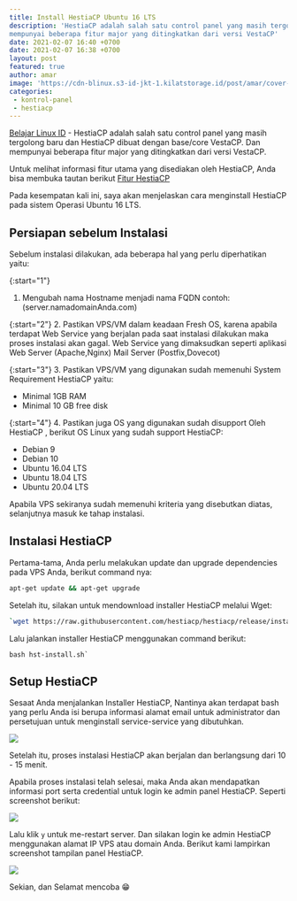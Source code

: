 ```yaml
---
title: Install HestiaCP Ubuntu 16 LTS
description: 'HestiaCP adalah salah satu control panel yang masih tergolong baru dan HestiaCP dibuat dengan base/core VestaCP.  Dan 
mempunyai beberapa fitur major yang ditingkatkan dari versi VestaCP'
date: 2021-02-07 16:40 +0700
date: 2021-02-07 16:38 +0700
layout: post
featured: true
author: amar
image: 'https://cdn-blinux.s3-id-jkt-1.kilatstorage.id/post/amar/cover-post-hestiacp.png'
categories:
 - kontrol-panel
 - hestiacp
---
```


[Belajar Linux ID](https://belajarlinux.id) - HestiaCP adalah salah satu control panel yang masih tergolong baru dan HestiaCP dibuat dengan base/core VestaCP.  Dan mempunyai beberapa fitur major yang ditingkatkan dari versi VestaCP. 

Untuk melihat informasi fitur utama yang disediakan oleh HestiaCP, Anda bisa membuka tautan berikut [Fitur HestiaCP](https://docs.hestiacp.com/release_notes.html#)

Pada kesempatan kali ini, saya akan menjelaskan cara menginstall HestiaCP pada sistem Operasi Ubuntu 16 LTS.

## Persiapan sebelum Instalasi
Sebelum instalasi dilakukan, ada beberapa hal yang perlu diperhatikan yaitu:

  

{:start="1"}
1. Mengubah nama Hostname menjadi nama FQDN contoh: (server.namadomainAnda.com)

{:start="2"}
2. Pastikan VPS/VM dalam keadaan Fresh OS, karena apabila terdapat Web Service yang berjalan pada saat instalasi dilakukan maka proses instalasi akan gagal. Web Service yang dimaksudkan seperti aplikasi Web Server (Apache,Nginx) Mail Server (Postfix,Dovecot)
 
{:start="3"}
3. Pastikan VPS/VM yang digunakan sudah memenuhi System Requirement HestiaCP yaitu:

- Minimal 1GB RAM
- Minimal 10 GB free disk

{:start="4"}
4. Pastikan juga OS yang digunakan sudah disupport Oleh HestiaCP , berikut OS Linux yang sudah support HestiaCP:

-   Debian 9
-   Debian 10
-   Ubuntu 16.04 LTS
-   Ubuntu 18.04 LTS
-   Ubuntu 20.04 LTS

Apabila VPS sekiranya sudah memenuhi kriteria yang disebutkan diatas, selanjutnya masuk ke tahap instalasi.


## Instalasi HestiaCP

Pertama-tama, Anda perlu melakukan update dan upgrade dependencies pada VPS Anda, berikut command nya:

```bash
apt-get update && apt-get upgrade
```

Setelah itu, silakan untuk mendownload installer HestiaCP melalui Wget:

```bash
`wget https://raw.githubusercontent.com/hestiacp/hestiacp/release/install/hst-install.sh`
```

Lalu jalankan installer HestiaCP menggunakan command berikut:

```
bash hst-install.sh`
```
## Setup HestiaCP

  Sesaat Anda menjalankan Installer HestiaCP, Nantinya akan terdapat bash yang perlu Anda isi berupa informasi alamat email untuk administrator dan persetujuan untuk menginstall service-service yang dibutuhkan.
  
![](https://cdn-blinux.s3-id-jkt-1.kilatstorage.id/post/amar/Package-yang-akan-diinstall.png)

Setelah itu, proses instalasi HestiaCP akan berjalan dan berlangsung dari 10 - 15 menit. 

Apabila proses instalasi telah selesai, maka Anda akan mendapatkan informasi port serta credential untuk login ke admin panel HestiaCP. Seperti screenshot berikut:

![](https://cdn-blinux.s3-id-jkt-1.kilatstorage.id/post/amar/Install-selesai-hestia.png)

Lalu klik `y` untuk me-restart server. Dan silakan login ke admin HestiaCP menggunakan alamat IP VPS atau domain Anda. Berikut kami lampirkan screenshot tampilan panel HestiaCP.

![](https://cdn-blinux.s3-id-jkt-1.kilatstorage.id/post/amar/tampilan-hestiacp.png)

Sekian, dan Selamat mencoba 😁

